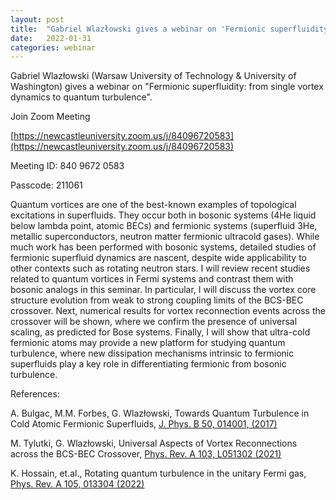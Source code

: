 ```yaml
---
layout: post
title:  "Gabriel Wlazłowski gives a webinar on 'Fermionic superfluidity: from single vortex dynamics to quantum turbulence' at 4pm UK time"
date:   2022-01-31
categories: webinar
---
```


Gabriel Wlazłowski (Warsaw University of Technology & University of Washington) gives a webinar on "Fermionic superfluidity: from single vortex dynamics to quantum turbulence".

Join Zoom Meeting

[https://newcastleuniversity.zoom.us/j/84096720583](https://newcastleuniversity.zoom.us/j/84096720583)

Meeting ID: 840 9672 0583

Passcode: 211061


Quantum vortices are one of the best-known examples of topological excitations in superfluids. They occur both in bosonic systems (4He liquid below lambda point, atomic BECs) and fermionic systems (superfluid 3He, metallic superconductors, neutron matter fermionic ultracold gases). While much work has been performed with bosonic systems, detailed studies of fermionic superfluid dynamics are nascent, despite wide applicability to other contexts such as rotating neutron stars. I will review recent studies related to quantum vortices in Fermi systems and contrast them with bosonic analogs in this seminar. In particular, I will discuss the vortex core structure evolution from weak to strong coupling limits of the BCS-BEC crossover. Next, numerical results for vortex reconnection events across the crossover will be shown, where we confirm the presence of universal scaling, as predicted for Bose systems. Finally, I will show that ultra-cold fermionic atoms may provide a new platform for studying quantum turbulence, where new dissipation mechanisms intrinsic to fermionic superfluids play a key role in differentiating fermionic from bosonic turbulence.

References:

A. Bulgac, M.M. Forbes, G. Wlazłowski, Towards Quantum Turbulence in Cold Atomic Fermionic Superfluids, [J. Phys. B 50, 014001, (2017)](https://iopscience.iop.org/article/10.1088/1361-6455/50/1/014001)

M. Tylutki, G. Wlazłowski, Universal Aspects of Vortex Reconnections across the BCS-BEC Crossover, [Phys. Rev. A 103, L051302 (2021)](https://doi.org/10.1103/PhysRevA.103.L051302)

K. Hossain, et.al., Rotating quantum turbulence in the unitary Fermi gas, [Phys. Rev. A 105, 013304 (2022)](https://doi.org/10.1103/PhysRevA.105.013304)
